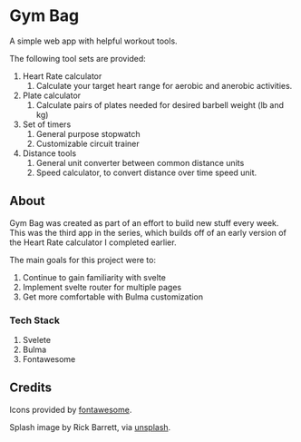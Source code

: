 # Gym Bag
A simple web app with helpful workout tools.

The following tool sets are provided:
1. Heart Rate calculator
    1. Calculate your target heart range for aerobic and anerobic activities.
2. Plate calculator
    1. Calculate pairs of plates needed for desired barbell weight (lb and kg)
3. Set of timers
    1. General purpose stopwatch
    2. Customizable circuit trainer
4. Distance tools
    1. General unit converter between common distance units
    2. Speed calculator, to convert distance over time speed unit.

## About
Gym Bag was created as part of an effort to build new stuff every week. This was
the third app in the series, which builds off of an early version of the Heart Rate
calculator I completed earlier.

The main goals for this project were to:
1. Continue to gain familiarity with svelte
2. Implement svelte router for multiple pages
3. Get more comfortable with Bulma customization

### Tech Stack
1. Svelete
2. Bulma
3. Fontawesome

## Credits
Icons provided by [fontawesome](https://fontawesome.com).</a></p>
Splash image by Rick Barrett, via [unsplash](https://unsplash.com/photos/uwk8IS-HfJ8).</a></p>